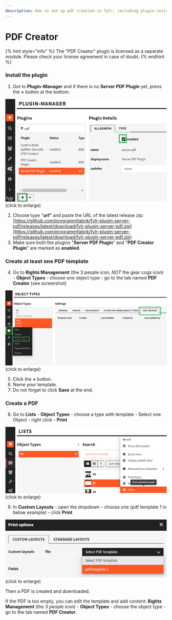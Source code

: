 ```yaml
---
description: How to set up pdf creation in fylr, including plugin installation.
---
```


# PDF Creator

{% hint style="info" %}
The "PDF Creator" plugin is licensed as a separate module. Please check your license agreement in case of doubt.
{% endhint %}

### Install the plugin

1. Got to **Plugin-Manager** and if there is no **Server PDF Plugin** yet, press the **+** button at the bottom:

![](<../.gitbook/assets/image (1) (1) (1) (1) (1) (1) (1).png>) (click to enlarge)

2. Choose type "**url"** and paste the URL of the latest release zip: \
   [https://github.com/programmfabrik/fylr-plugin-server-pdf/releases/latest/download/fylr-plugin-server-pdf.zip](https://github.com/programmfabrik/fylr-plugin-server-pdf/releases/latest/download/fylr-plugin-server-pdf.zip)
3. Make sure both the plugins "**Server PDF Plugin**" and "**PDF Creator Plugin**" are marked as **enabled**.

### Create at least one PDF template

4. Go to **Rights Management** (the 3 people icon, _NOT_ the gear cogs icon) - **Object Types** - choose one object type - go to the tab named **PDF Creator** (see screenshot)

&#x20;![](<../.gitbook/assets/image (1) (1) (1) (1) (1) (1) (1) (1).png>) (click to enlarge)

5. Click the **+** button.
6. Name your template.
7. Do not forget to click **Save** at the end.

### Create a PDF

8. Go to **Lists** - **Object Types** - choose a type with template - Select one Object - right click - **Print**

![](<../.gitbook/assets/image (3) (1).png>) (click to enlarge)

9. In **Custom Layouts** - open the dropdown - choose one (pdf template 1 in below example) - click **Print**

![](<../.gitbook/assets/image (4).png>) (click to enlarge)



Then a PDF is created and downloaded.

If the PDF is too empty, you can edit the template and add content: **Rights Management** (the 3 people icon) - **Object Types** - choose the object type - go to the tab named **PDF Creator**.


